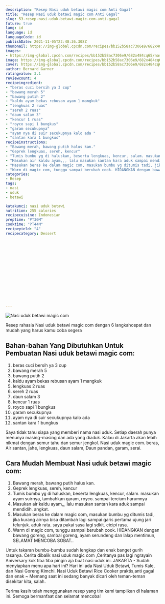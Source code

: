 ```yaml
---
description: "Resep Nasi uduk betawi magic com Anti Gagal"
title: "Resep Nasi uduk betawi magic com Anti Gagal"
slug: 53-resep-nasi-uduk-betawi-magic-com-anti-gagal
future: true
lang: id
language: id
languageCode: id
publishDate: 2021-11-05T22:48:36.308Z 
thumbnail: https://img-global.cpcdn.com/recipes/bb152b58ac7306e9/682x484cq65/nasi-uduk-betawi-magic-com-foto-resep-utama.webp
images:
- https://img-global.cpcdn.com/recipes/bb152b58ac7306e9/682x484cq65/nasi-uduk-betawi-magic-com-foto-resep-utama.webp
image: https://img-global.cpcdn.com/recipes/bb152b58ac7306e9/682x484cq65/nasi-uduk-betawi-magic-com-foto-resep-utama.webp
cover: https://img-global.cpcdn.com/recipes/bb152b58ac7306e9/682x484cq65/nasi-uduk-betawi-magic-com-foto-resep-utama.webp
author: Bernard Garner
ratingvalue: 3.1
reviewcount: 4
recipeingredient:
- "beras cuci bersih ya 3 cup"
- "bawang merah 5"
- "bawang putih 2"
- "kaldu ayam bekas rebusan ayam 1 mangkuk"
- "lengkuas 2 ruas"
- "sereh 2 ruas"
- "daun salam 3"
- "kencur 1 ruas"
- "royco sapi 1 bungkus"
- "garam secukupnya"
- "ayam nya di suir secukupnya kalo ada "
- "santan kara 1 bungkus"
recipeinstructions:
- "Bawang merah, bawang putih halus kan."
- "Geprek lengkuas, sereh, kencur"
- "Tumis bumbu yg di haluskan, beserta lengkuas, kencur, salam. masukan ayam suirnya, tambahkan garam, royco. sampai tercium harumnya"
- "Masukan air kaldu ayam,,, lalu masukan santan kara aduk sampai mendidih. angkat."
- "Masukan beras ke dalam magic com, masukan bumbu yg ditumis tadi, jika kurang airnya bisa ditambah lagi sampai garis pertama ujung jari telunjuk. aduk rata. saya pakai sasa lagi sdkit. cicipi rasa."
- "Warm di magic com, tunggu sampai berubah cook. HIDANGKAN dengan bawang goreng, sambal goreng, ayam serundeng dan lalap mentimun, SELAMAT MENCOBA SOBAT.."
categories:
- Resep
tags:
- nasi
- uduk
- betawi

katakunci: nasi uduk betawi 
nutrition: 255 calories
recipecuisine: Indonesian
preptime: "PT30M"
cooktime: "PT44M"
recipeyield: "4"
recipecategory: Dessert


     
    
    
    
    
    
    
    
    
    
    
      
    
---
```



![Nasi uduk betawi magic com](https://img-global.cpcdn.com/recipes/bb152b58ac7306e9/682x484cq65/nasi-uduk-betawi-magic-com-foto-resep-utama.webp)

Resep rahasia Nasi uduk betawi magic com    dengan 6 langkahcepat dan mudah yang harus kamu coba segera

<!--inarticleads1-->

## Bahan-bahan Yang Dibutuhkan Untuk Pembuatan Nasi uduk betawi magic com:

1. beras cuci bersih ya 3 cup
1. bawang merah 5
1. bawang putih 2
1. kaldu ayam bekas rebusan ayam 1 mangkuk
1. lengkuas 2 ruas
1. sereh 2 ruas
1. daun salam 3
1. kencur 1 ruas
1. royco sapi 1 bungkus
1. garam secukupnya
1. ayam nya di suir secukupnya kalo ada 
1. santan kara 1 bungkus

Saya tidak tahu siapa yang memberi nama nasi uduk. Setiap daerah punya menunya masing-masing dan ada yang diaduk. Kalau di Jakarta akan lebih nikmat dengan semur tahu dan semur jengkol. Nasi uduk magic com. beras, Air santan, jahe, lengkuas, daun salam, Daun pandan, garam, serai. 

<!--inarticleads2-->

## Cara Mudah Membuat Nasi uduk betawi magic com:

1. Bawang merah, bawang putih halus kan.
1. Geprek lengkuas, sereh, kencur
1. Tumis bumbu yg di haluskan, beserta lengkuas, kencur, salam. masukan ayam suirnya, tambahkan garam, royco. sampai tercium harumnya
1. Masukan air kaldu ayam,,, lalu masukan santan kara aduk sampai mendidih. angkat.
1. Masukan beras ke dalam magic com, masukan bumbu yg ditumis tadi, jika kurang airnya bisa ditambah lagi sampai garis pertama ujung jari telunjuk. aduk rata. saya pakai sasa lagi sdkit. cicipi rasa.
1. Warm di magic com, tunggu sampai berubah cook. HIDANGKAN dengan bawang goreng, sambal goreng, ayam serundeng dan lalap mentimun, SELAMAT MENCOBA SOBAT..


Untuk takaran bumbu-bumbu sudah lengkap dan enak banget gurih rasanya. Cerita dibalik nasi uduk magic com ,Ceritanya pas lagi ngrayain Aniversary kok tiba tiba pingin aja buat nasi uduk ini. JAKARTA - Sudah menyiapkan menu apa hari ini? Hari ini ada Nasi Uduk Betawi, Tumis Kale, dan Nasi Goreng Kimchi. Nasi Uduk Betawi Rice Cooker praktis,anti gagal dan enak ~ Memang saat ini sedang banyak dicari oleh teman-teman disekitar kita, salah. 

Terima kasih telah menggunakan resep yang tim kami tampilkan di halaman ini. Semoga bermanfaat dan selamat mencoba!
